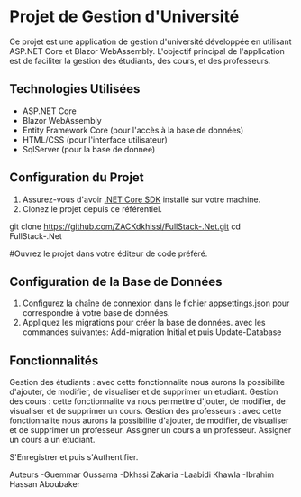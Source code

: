 # Projet de Gestion d'Université

Ce projet est une application de gestion d'université développée en utilisant ASP.NET Core et Blazor WebAssembly. L'objectif principal de l'application est de faciliter la gestion des étudiants, des cours, et des professeurs.

## Technologies Utilisées

- ASP.NET Core
- Blazor WebAssembly
- Entity Framework Core (pour l'accès à la base de données)
- HTML/CSS (pour l'interface utilisateur)
- SqlServer (pour la base de donnee)

## Configuration du Projet

1. Assurez-vous d'avoir [.NET Core SDK](https://dotnet.microsoft.com/download) installé sur votre machine.
2. Clonez le projet depuis ce référentiel.


git clone https://github.com/ZACKdkhissi/FullStack-.Net.git
cd FullStack-.Net

#Ouvrez le projet dans votre éditeur de code préféré.

## Configuration de la Base de Données

1. Configurez la chaîne de connexion dans le fichier appsettings.json pour correspondre à votre base de données.
2. Appliquez les migrations pour créer la base de données. avec les commandes suivantes:
     Add-migration Initial et puis Update-Database
     


## Fonctionnalités

 Gestion des étudiants : avec cette fonctionnalite nous aurons la possibilite d'ajouter, de modifier, de visualiser et de supprimer un etudiant.
 Gestion des cours : cette fonctionnalite va nous permettre d'jouter, de modifier, de visualiser et de supprimer un cours.
 Gestion des professeurs : avec cette fonctionnalite nous aurons la possibilite d'ajouter, de modifier, de visualiser et de supprimer un professeur.
 Assigner un cours a un professeur.
 Assigner un cours a un etudiant.
 
 S'Enregistrer et puis s'Authentifier.



Auteurs
-Guemmar Oussama
-Dkhssi Zakaria
-Laabidi Khawla 
-Ibrahim Hassan Aboubaker
